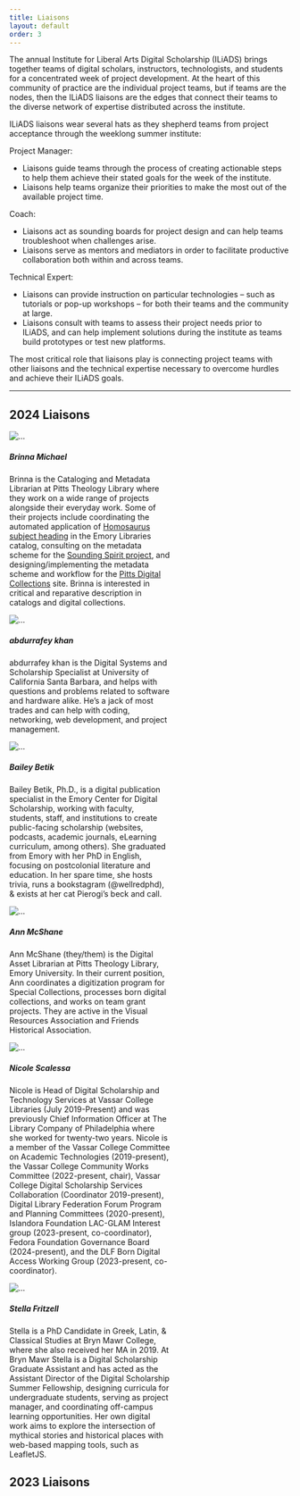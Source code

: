 ```yaml
---
title: Liaisons
layout: default
order: 3
---
```


The annual Institute for Liberal Arts Digital Scholarship (ILiADS) brings together teams of digital scholars, instructors, technologists, and students for a concentrated week of project development. At the heart of this community of practice are the individual project teams, but if teams are the nodes, then the ILiADS liaisons are the edges that connect their teams to the diverse network of expertise distributed across the institute.

ILiADS liaisons wear several hats as they shepherd teams from project acceptance through the weeklong summer institute:

Project Manager:

* Liaisons guide teams through the process of creating actionable steps to help them achieve their stated goals for the week of the institute.
* Liaisons help teams organize their priorities to make the most out of the available project time.

Coach:

* Liaisons act as sounding boards for project design and can help teams troubleshoot when challenges arise.
* Liaisons serve as mentors and mediators in order to facilitate productive collaboration both within and across teams.

Technical Expert:

* Liaisons can provide instruction on particular technologies – such as tutorials or pop-up workshops – for both their teams and the community at large.
* Liaisons consult with teams to assess their project needs prior to ILiADS, and can help implement solutions during the institute as teams build prototypes or test new platforms.

The most critical role that liaisons play is connecting project teams with other liaisons and the technical expertise necessary to overcome hurdles and achieve their ILiADS goals.

---

## 2024 Liaisons

<div class="row">
	<div class="col">
<div class="card" style="width: 18rem;">
  <img src="{{site.url}}/assets/img/liaisons/michaelb.jpg" class="card-img-top" alt="...">
  <div class="card-body">
    <h5 class="card-title">Brinna Michael
</h5>
    <p class="card-text">Brinna is the Cataloging and Metadata Librarian at Pitts Theology Library where they work on a wide range of projects alongside their everyday work. Some of their projects include coordinating the automated application of <a href="https://homosaurus.org/">Homosaurus subject heading</a> in the Emory Libraries catalog, consulting on the metadata scheme for the <a href="https://soundingspirit.org/">Sounding Spirit project</a>, and designing/implementing the metadata scheme and workflow for the <a href="https://digital.pitts.emory.edu/">Pitts Digital Collections</a> site. Brinna is interested in critical and reparative description in catalogs and digital collections.
</p>
    
  </div>
</div>
</div>

<div class="col">

<div class="card" style="width: 18rem;">
  <img src="{{site.url}}/assets/img/liaisons/khana.jpeg" class="card-img-top" alt="...">
  <div class="card-body">
    <h5 class="card-title">abdurrafey khan</h5>
    <p class="card-text">abdurrafey khan is the Digital Systems and Scholarship Specialist at University of California Santa Barbara, and helps with questions and problems related to software and hardware alike. He’s a jack of most trades and can help with coding, networking, web development, and project management. 
</p>
  </div>
</div>
</div>
	<div class="col">

<div class="card" style="width: 18rem;">
  <img src="{{site.url}}/assets/img/liaisons/betikb.jpg" class="card-img-top" alt="...">
  <div class="card-body">
    <h5 class="card-title">Bailey Betik</h5>
    <p class="card-text">Bailey Betik, Ph.D., is a digital publication specialist in the Emory Center for Digital Scholarship, working with faculty, students, staff, and institutions to create public-facing scholarship (websites, podcasts, academic journals, eLearning curriculum, among others). She graduated from Emory with her PhD in English, focusing on postcolonial literature and education. In her spare time, she hosts trivia, runs a bookstagram (@wellredphd), & exists at her cat Pierogi’s beck and call.
</p>    
  </div>
</div>

</div>
</div>
<div class="row">
<div class="col">
<div class="card" style="width: 18rem;">
  <img src="{{site.url}}/assets/img/liaisons/mcshanea.jpg" class="card-img-top" alt="...">
  <div class="card-body">
    <h5 class="card-title">Ann McShane</h5>
    <p class="card-text">Ann McShane (they/them) is the Digital Asset Librarian at Pitts Theology Library, Emory University. In their current position, Ann coordinates a digitization program for Special Collections, processes born digital collections, and works on team grant projects. They are active in the Visual Resources Association and Friends Historical Association.

</p>
    </div>
  </div>
</div>

<div class="col">
<div class="card" style="width: 18rem;">
  <img src="{{site.url}}/assets/img/liaisons/scalessan.jpg" class="card-img-top" class="card-img-top" alt="...">
  <div class="card-body">
    <h5 class="card-title">Nicole Scalessa</h5>
    <p class="card-text">Nicole is Head of Digital Scholarship and Technology Services at Vassar College Libraries (July 2019-Present) and was previously Chief Information Officer at The Library Company of Philadelphia where she worked for twenty-two years. Nicole is a member of the Vassar College Committee on Academic Technologies (2019-present), the Vassar College Community Works Committee (2022-present, chair), Vassar College Digital Scholarship Services Collaboration (Coordinator 2019-present), Digital Library Federation Forum Program and Planning Committees (2020-present), Islandora Foundation LAC-GLAM Interest group (2023-present, co-coordinator), Fedora Foundation Governance Board (2024-present), and the DLF Born Digital Access Working Group (2023-present, co-coordinator).  
</p>
    
  </div>
</div>

</div>
<div class="col">
<div class="card" style="width: 18rem;">
  <img src="{{site.url}}/assets/img/liaisons/fritzells.jpg" class="card-img-top" class="card-img-top" alt="...">
  <div class="card-body">
    <h5 class="card-title">Stella Fritzell</h5>
    <p class="card-text">Stella is a PhD Candidate in Greek, Latin, & Classical Studies at Bryn Mawr College, where she also received her MA in 2019.  At Bryn Mawr Stella is a Digital Scholarship Graduate Assistant and has acted as the Assistant Director of the Digital Scholarship Summer Fellowship, designing curricula for undergraduate students, serving as project manager, and coordinating off-campus learning opportunities.  Her own digital work aims to explore the intersection of mythical stories and historical places with web-based mapping tools, such as LeafletJS.  </p>
    
  </div>
</div>
</div>
</div>

## 2023 Liaisons 